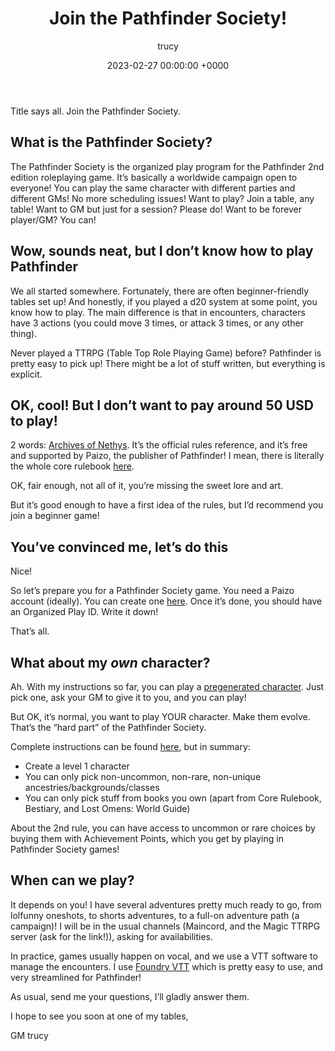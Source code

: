 ﻿---
layout: post
title:  "Join the Pathfinder Society!"
date:  2023-02-27 00:00:00 +0000
category: TTRPG
author: trucy
---

Title says all. Join the Pathfinder Society.

## What is the Pathfinder Society?

The Pathfinder Society is the organized play program for the Pathfinder 2nd edition
roleplaying game. It’s basically a worldwide campaign open to everyone! You can
play the same character with different parties and different GMs! No more
scheduling issues! Want to play? Join a table, any table! Want to GM but just for a session?
Please do! Want to be forever player/GM? You can!

## Wow, sounds neat, but I don’t know how to play Pathfinder

We all started somewhere. Fortunately, there are often beginner-friendly tables
set up! And honestly, if you played a d20 system at some point, you know how to
play. The main difference is that in encounters, characters have 3 actions (you
could move 3 times, or attack 3 times, or any other thing).

Never played a TTRPG (Table Top Role Playing Game) before? Pathfinder is pretty
easy to pick up! There might be a lot of stuff written, but everything is
explicit.

## OK, cool! But I don’t want to pay around 50 USD to play!

2 words: [Archives of Nethys](https://2e.aonprd.com/). It’s the official rules
reference, and it’s free and supported by Paizo, the publisher of Pathfinder! I
mean, there is literally the whole core rulebook [here](https://2e.aonprd.com/Rules.aspx).

OK, fair enough, not all of it, you’re missing the sweet lore and art.

But it’s good enough to have a first idea of the rules, but I’d recommend you
join a beginner game!

## You’ve convinced me, let’s do this

Nice!

So let’s prepare you for a Pathfinder Society game. You need a Paizo account (ideally).
You can create one [here](https://paizo.com/organizedPlay/myAccount). Once it’s
done, you should have an Organized Play ID. Write it down!

That’s all.

## What about my *own* character?

Ah. With my instructions so far, you can play a [pregenerated character](https://paizo.com/products/btq01zt5?Community-Use-Package-PF2E-Iconics-Pregenerated-Characters). Just pick one, ask
your GM to give it to you, and you can play!

But OK, it’s normal, you want to play YOUR character. Make them evolve.
That’s the “hard part” of the Pathfinder Society.

Complete instructions can be found [here](https://www.organizedplayfoundation.org/Lorespire/pfs2guide._.Character%20Creation),
but in summary:

- Create a level 1 character
- You can only pick non-uncommon, non-rare, non-unique ancestries/backgrounds/classes
- You can only pick stuff from books you own (apart from Core Rulebook, Bestiary, and Lost Omens: World Guide)

About the 2nd rule, you can have access to uncommon or rare choices by
buying them with Achievement Points, which you get by playing in Pathfinder Society
games!

## When can we play?

It depends on you! I have several adventures pretty much ready to go, from
lolfunny oneshots, to shorts adventures, to a full-on adventure path (a campaign)!
I will be in the usual channels (Maincord, and the Magic TTRPG server (ask for the
link!)), asking for availabilities.

In practice, games usually happen on vocal, and we use a VTT software to manage
the encounters. I use [Foundry VTT](https://foundryvtt.com/) which is pretty
easy to use, and very streamlined for Pathfinder!

As usual, send me your questions, I’ll gladly answer them.

I hope to see you soon at one of my tables,

GM trucy
